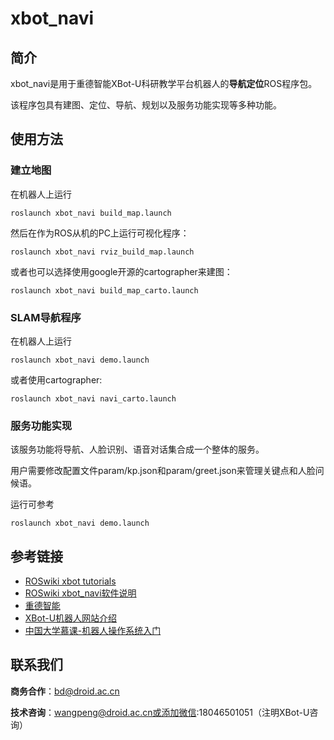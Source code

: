 # xbot_navi

## 简介

xbot_navi是用于重德智能XBot-U科研教学平台机器人的**导航定位**ROS程序包。

该程序包具有建图、定位、导航、规划以及服务功能实现等多种功能。



## 使用方法
### 建立地图

在机器人上运行

```
roslaunch xbot_navi build_map.launch
```

然后在作为ROS从机的PC上运行可视化程序：

```
roslaunch xbot_navi rviz_build_map.launch
```

或者也可以选择使用google开源的cartographer来建图：

```
roslaunch xbot_navi build_map_carto.launch
```



### SLAM导航程序

在机器人上运行

```
roslaunch xbot_navi demo.launch
```

或者使用cartographer:

```
roslaunch xbot_navi navi_carto.launch
```



### 服务功能实现

该服务功能将导航、人脸识别、语音对话集合成一个整体的服务。

用户需要修改配置文件param/kp.json和param/greet.json来管理关键点和人脸问候语。

运行可参考

```
roslaunch xbot_navi demo.launch
```



## 参考链接

- [ROSwiki xbot tutorials](<http://wiki.ros.org/Robots/Xbot/tutorial/cn>)
- [ROSwiki xbot_navi软件说明](http://wiki.ros.org/xbot_navi)
- [重德智能](https://www.droid.ac.cn/)
- [XBot-U机器人网站介绍](https://www.droid.ac.cn/xbot_u.html)
- [中国大学慕课-机器人操作系统入门](https://www.icourse163.org/course/0802ISCAS001-1002580008)

## 联系我们

**商务合作**：bd@droid.ac.cn

**技术咨询**：wangpeng@droid.ac.cn或添加微信:18046501051（注明XBot-U咨询）



